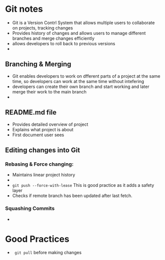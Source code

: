 # Git notes


- Git is a Version Contrl System that allows multiple users to collaborate on projects, tracking changes
- Provides history of changes and allows users to manage different branches and merge changes efficiently
- allows developers to roll back to previous versions
- 


## Branching & Merging

- Git enables developers to work on dfferent parts of a project at the same time, so developers can work at the same time without intefering
- developers can create their own branch and start working and later merge their work to the main branch
-

## README.md file

- Provides detailed overview of project
- Explains what project is about 
- First document user sees

## Editing changes into Git

### Rebasing & Force changing:

- Maintains linear project history 
- 
- ```git push --force-with-lease``` This is good practice as it adds a safety layer
- Checks if remote branch has been updated after last fetch.

### Squashing Commits
- 

# Good Practices
- ``` git pull``` before making changes